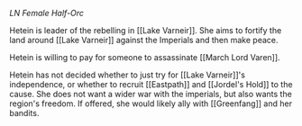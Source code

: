 *LN Female Half-Orc*

Hetein is leader of the rebelling in [[Lake Varneir]]. She aims to fortify the land around [[Lake Varneir]] against the Imperials and then make peace.

Hetein is willing to pay for someone to assassinate [[March Lord Varen]].

Hetein has not decided whether to just try for [[Lake Varneir]]'s independence, or whether to recruit [[Eastpath]] and [[Jordel's Hold]] to the cause. She does not want a wider war with the imperials, but also wants the region's freedom. If offered, she would likely ally with [[Greenfang]] and her bandits.